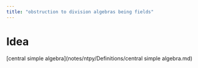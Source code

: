 ```yaml
---
title: "obstruction to division algebras being fields"
---
```


# Idea
[central simple algebra](notes/ntpy/Definitions/central simple algebra.md)